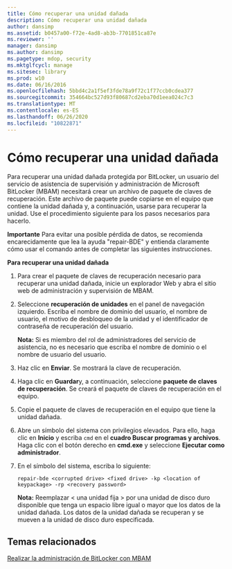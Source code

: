 ```yaml
---
title: Cómo recuperar una unidad dañada
description: Cómo recuperar una unidad dañada
author: dansimp
ms.assetid: b0457a00-f72e-4ad8-ab3b-7701851ca87e
ms.reviewer: ''
manager: dansimp
ms.author: dansimp
ms.pagetype: mdop, security
ms.mktglfcycl: manage
ms.sitesec: library
ms.prod: w10
ms.date: 06/16/2016
ms.openlocfilehash: 5bbd4c2a1f5ef3fde78a9f72c1f77ccb0cdea377
ms.sourcegitcommit: 354664bc527d93f80687cd2eba70d1eea024c7c3
ms.translationtype: MT
ms.contentlocale: es-ES
ms.lasthandoff: 06/26/2020
ms.locfileid: "10822871"
---
```

# Cómo recuperar una unidad dañada


Para recuperar una unidad dañada protegida por BitLocker, un usuario del servicio de asistencia de supervisión y administración de Microsoft BitLocker (MBAM) necesitará crear un archivo de paquete de claves de recuperación. Este archivo de paquete puede copiarse en el equipo que contiene la unidad dañada y, a continuación, usarse para recuperar la unidad. Use el procedimiento siguiente para los pasos necesarios para hacerlo.

**Importante**  Para evitar una posible pérdida de datos, se recomienda encarecidamente que lea la ayuda "repair-BDE" y entienda claramente cómo usar el comando antes de completar las siguientes instrucciones.

 

**Para recuperar una unidad dañada**

1.  Para crear el paquete de claves de recuperación necesario para recuperar una unidad dañada, inicie un explorador Web y abra el sitio web de administración y supervisión de MBAM.

2.  Seleccione **recuperación de unidades** en el panel de navegación izquierdo. Escriba el nombre de dominio del usuario, el nombre de usuario, el motivo de desbloqueo de la unidad y el identificador de contraseña de recuperación del usuario.

    **Nota:**  Si es miembro del rol de administradores del servicio de asistencia, no es necesario que escriba el nombre de dominio o el nombre de usuario del usuario.

     

3.  Haz clic en **Enviar**. Se mostrará la clave de recuperación.

4.  Haga clic en **Guardar**y, a continuación, seleccione **paquete de claves de recuperación**. Se creará el paquete de claves de recuperación en el equipo.

5.  Copie el paquete de claves de recuperación en el equipo que tiene la unidad dañada.

6.  Abre un símbolo del sistema con privilegios elevados. Para ello, haga clic en **Inicio** y escriba `cmd` en el **cuadro Buscar programas y archivos**. Haga clic con el botón derecho en **cmd.exe** y seleccione **Ejecutar como administrador**.

7.  En el símbolo del sistema, escriba lo siguiente:

    `repair-bde <corrupted drive> <fixed drive> -kp <location of keypackage> -rp <recovery password>`

    **Nota:**  Reemplazar &lt; una unidad fija &gt; por una unidad de disco duro disponible que tenga un espacio libre igual o mayor que los datos de la unidad dañada. Los datos de la unidad dañada se recuperan y se mueven a la unidad de disco duro especificada.

     

## Temas relacionados


[Realizar la administración de BitLocker con MBAM](performing-bitlocker-management-with-mbam-mbam-2.md)

 

 





